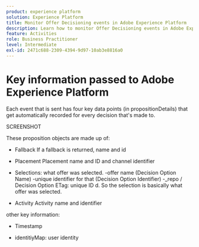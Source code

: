 ```yaml
---
product: experience platform
solution: Experience Platform
title: Monitor Offer Decisioning events in Adobe Experience Platform
description: Learn how to monitor Offer Decisioning events in Adobe Experience Platform.
feature: Activities
role: Business Practitioner
level: Intermediate
exl-id: 2471c688-2309-4394-9d97-10ab3e8816a0
---
```

# Key information passed to Adobe Experience Platform

Each event that is sent has four key data points (in propositionDetails) that get automatically recorded for every decision that's made to.

SCREENSHOT


These proposition objects are made up of:

* Fallback
If a fallback is returned, name and id

* Placement
Placement name and ID and channel identifier

* Selections: what offer was selected.
-offer name (Decision Option Name)
-unique identifier for that (Decision Option Identifier) -_repo / Decision Option ETag:  unique ID d. So the selection is basically what offer was selected. 
* Activity
Activity name and identifier 


other key information:

* Timestamp

* identitiyMap: user identity
